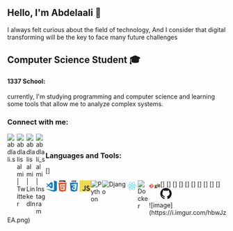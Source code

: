## Hello, I'm Abdelaali 👋

I always felt curious about the field of technology, And I consider that digital transforming will be the key to face many future challenges

## Computer Science Student :mortar_board:

#### 1337 School:

currently, I'm studying programming and computer science and learning some tools that allow me to analyze complex systems.

### Connect with me:

[<img align="left" alt="abdlali.s" width="22px" src="https://image.flaticon.com/icons/svg/733/733547.svg" />][facebook]
[<img align="left" alt="abdlalisalmi | Twitter" width="22px" src="https://image.flaticon.com/icons/svg/733/733579.svg" />][twitter]
[<img align="left" alt="abdlalisalmi | LinkedIn" width="22px" src="https://image.flaticon.com/icons/svg/733/733561.svg" />][linkedin]
[<img align="left" alt="abdlali_salmi | Instagram" width="22px" src="https://image.flaticon.com/icons/svg/733/733558.svg" />][instagram]

<br />

### Languages and Tools:

[<img align="left" alt="" width="26px" src="" />]

[<img align="left" alt="Visual Studio Code" width="26px" src="https://raw.githubusercontent.com/github/explore/80688e429a7d4ef2fca1e82350fe8e3517d3494d/topics/visual-studio-code/visual-studio-code.png" />]
[<img align="left" alt="HTML" width="26px" src="https://raw.githubusercontent.com/github/explore/80688e429a7d4ef2fca1e82350fe8e3517d3494d/topics/html/html.png" />]
[<img align="left" alt="css" width="26px" src="https://raw.githubusercontent.com/github/explore/80688e429a7d4ef2fca1e82350fe8e3517d3494d/topics/css/css.png" />]
[<img align="left" alt="JavaScript" width="26px" src="https://raw.githubusercontent.com/github/explore/80688e429a7d4ef2fca1e82350fe8e3517d3494d/topics/javascript/javascript.png" />]
[<img align="left" alt="Python" width="26px" src="https://image.flaticon.com/icons/svg/1822/1822899.svg" />]
[<img align="left" alt="Django" width="56px" src="https://static.djangoproject.com/img/logos/django-logo-negative.svg" />]
[<img align="left" alt="react" width="26px" src="https://raw.githubusercontent.com/github/explore/80688e429a7d4ef2fca1e82350fe8e3517d3494d/topics/react/react.png" />]
[<img align="left" alt="Docker" width="26px" src="https://image.flaticon.com/icons/svg/919/919853.svg" />]
[<img align="left" alt="Git" width="26px" src="https://raw.githubusercontent.com/github/explore/80688e429a7d4ef2fca1e82350fe8e3517d3494d/topics/git/git.png" />]
[<img align="left" alt="github" width="26px" src="https://raw.githubusercontent.com/github/explore/78df643247d429f6cc873026c0622819ad797942/topics/github/github.png" />]

<br />
![image](https://i.imgur.com/hbwJzEA.png)

[facebook]: https://www.facebook.com/abdlali.sa
[twitter]: https://twitter.com/abdlalisalmi
[linkedin]: https://www.linkedin.com/in/abdlalisalmi/
[instagram]: https://www.instagram.com/abdlali_salmi/
